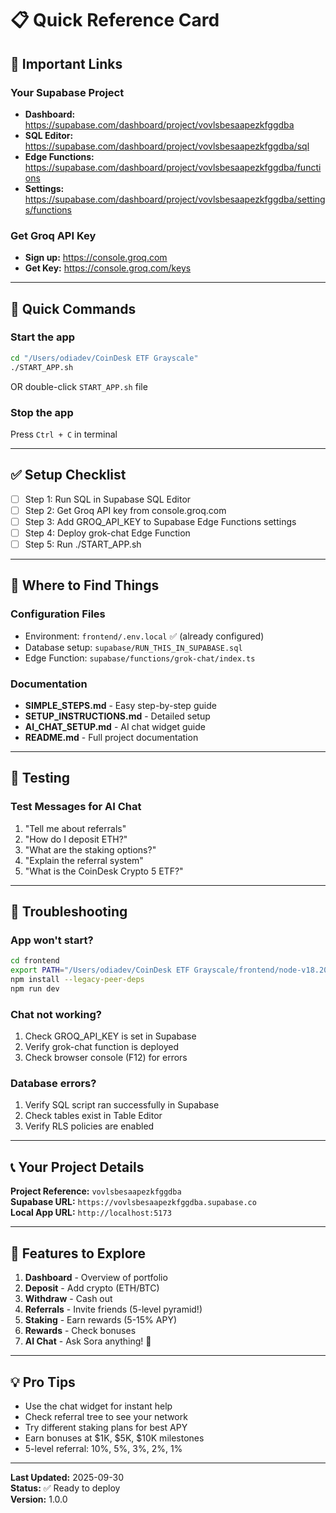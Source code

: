 # 📋 Quick Reference Card

## 🔗 Important Links

### Your Supabase Project
- **Dashboard:** https://supabase.com/dashboard/project/vovlsbesaapezkfggdba
- **SQL Editor:** https://supabase.com/dashboard/project/vovlsbesaapezkfggdba/sql
- **Edge Functions:** https://supabase.com/dashboard/project/vovlsbesaapezkfggdba/functions
- **Settings:** https://supabase.com/dashboard/project/vovlsbesaapezkfggdba/settings/functions

### Get Groq API Key
- **Sign up:** https://console.groq.com
- **Get Key:** https://console.groq.com/keys

---

## 🚀 Quick Commands

### Start the app
```bash
cd "/Users/odiadev/CoinDesk ETF Grayscale"
./START_APP.sh
```

OR double-click `START_APP.sh` file

### Stop the app
Press `Ctrl + C` in terminal

---

## ✅ Setup Checklist

- [ ] Step 1: Run SQL in Supabase SQL Editor
- [ ] Step 2: Get Groq API key from console.groq.com
- [ ] Step 3: Add GROQ_API_KEY to Supabase Edge Functions settings
- [ ] Step 4: Deploy grok-chat Edge Function
- [ ] Step 5: Run ./START_APP.sh

---

## 🎯 Where to Find Things

### Configuration Files
- Environment: `frontend/.env.local` ✅ (already configured)
- Database setup: `supabase/RUN_THIS_IN_SUPABASE.sql`
- Edge Function: `supabase/functions/grok-chat/index.ts`

### Documentation
- **SIMPLE_STEPS.md** - Easy step-by-step guide
- **SETUP_INSTRUCTIONS.md** - Detailed setup
- **AI_CHAT_SETUP.md** - AI chat widget guide
- **README.md** - Full project documentation

---

## 🧪 Testing

### Test Messages for AI Chat
1. "Tell me about referrals"
2. "How do I deposit ETH?"
3. "What are the staking options?"
4. "Explain the referral system"
5. "What is the CoinDesk Crypto 5 ETF?"

---

## 🔧 Troubleshooting

### App won't start?
```bash
cd frontend
export PATH="/Users/odiadev/CoinDesk ETF Grayscale/frontend/node-v18.20.8-darwin-x64/bin:$PATH"
npm install --legacy-peer-deps
npm run dev
```

### Chat not working?
1. Check GROQ_API_KEY is set in Supabase
2. Verify grok-chat function is deployed
3. Check browser console (F12) for errors

### Database errors?
1. Verify SQL script ran successfully in Supabase
2. Check tables exist in Table Editor
3. Verify RLS policies are enabled

---

## 📞 Your Project Details

**Project Reference:** `vovlsbesaapezkfggdba`  
**Supabase URL:** `https://vovlsbesaapezkfggdba.supabase.co`  
**Local App URL:** `http://localhost:5173`

---

## 🎨 Features to Explore

1. **Dashboard** - Overview of portfolio
2. **Deposit** - Add crypto (ETH/BTC)
3. **Withdraw** - Cash out
4. **Referrals** - Invite friends (5-level pyramid!)
5. **Staking** - Earn rewards (5-15% APY)
6. **Rewards** - Check bonuses
7. **AI Chat** - Ask Sora anything! 🤖

---

## 💡 Pro Tips

- Use the chat widget for instant help
- Check referral tree to see your network
- Try different staking plans for best APY
- Earn bonuses at $1K, $5K, $10K milestones
- 5-level referral: 10%, 5%, 3%, 2%, 1%

---

**Last Updated:** 2025-09-30  
**Status:** ✅ Ready to deploy  
**Version:** 1.0.0
